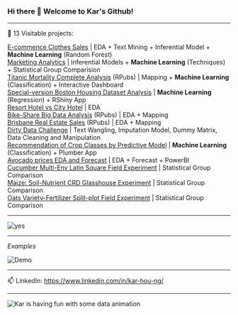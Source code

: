 ### Hi there 👋 Welcome to Kar's Github!

---

🌱 13 Visitable projects:
 
[E-commence Clothes Sales](https://github.com/KAR-NG/cloth/blob/main/summer.md) | EDA + Text Mining + Inferential Model + **Machine Learning** (Random Forest)     
[Marketing Analytics](https://github.com/KAR-NG/Marketing_Analytics/blob/main/marketing.md)  | Inferential Models + **Machine Learning** (Techniques) + Statistical Group Comparision  
[Titanic Mortality Complete Analysis](https://rpubs.com/kar_ng/827540) (RPubs) | Mapping + **Machine Learning** (Classification) + Interactive Dashboard  
[Special-version Boston Housing Dataset Analysis](https://github.com/KAR-NG/Predicting-House-Prices-in-Boston_UniqueVersion/blob/main/boston.md) | **Machine Learning** (Regression) + RShiny App  
[Resort Hotel vs City Hotel](https://github.com/KAR-NG/ResortHotel_versus_CityHotel/blob/main/Rmarkdown.md) | EDA  
[Bike-Share Big Data Analysis](https://rpubs.com/kar_ng/786210) (RPubs) | EDA + Mapping  
[Brisbane Real Estate Sales](https://rpubs.com/kar_ng/787195) (RPubs) | EDA + Mapping  
[Dirty Data Challenge](https://github.com/KAR-NG/Dirty-Data-Challenge-/blob/main/cleaning.md) | Text Wangling, Imputation Model, Dummy Matrix, Data Cleaning and Manipulation   
[Recommendation of Crop Classes by Predictive Model](https://github.com/KAR-NG/Recommendation_of_Crop_Classes_by_Predictive_Model/blob/master/crop.md) | **Machine Learning** 
(Classification) + Plumber App  
[Avocado prices EDA and Forecast](https://github.com/KAR-NG/Houston_Avocado_Prices_EDA_-_Forecast/blob/main/avocado.md) | EDA + Forecast + PowerBI   
[Cucumber Multi-Env Latin Square Field Experiment](https://github.com/KAR-NG/Cucumber_Multi-Env_LatinSquare_Field_Experiment/blob/main/multi_latin.md) | Statistical Group 
Comparison  
[Maize: Soil-Nutrient CRD Glasshouse Experiment](https://github.com/KAR-NG/Maize_Soil_Nutrient_CRD_Glasshouse_Experiment-/blob/main/maize_crd.md) | Statistical Group Comparison  
[Oats Variety-Fertilizer Split-plot Field Experiment](https://github.com/KAR-NG/Oats_Variety-Fertilizer_SplitPlot_Field_Experiment/blob/main/splitplot.md) | Statistical Group Comparison   

---

![yes](https://user-images.githubusercontent.com/81752452/138978924-4b3d4655-b7fe-41a0-874b-22ace4ed555c.png)


---

*Examples*

![Demo](https://user-images.githubusercontent.com/81752452/138801220-c09c8efc-259b-49a3-abd3-ff4935b0a229.png)

---


📫 LinkedIn: https://www.linkedin.com/in/kar-hou-ng/

---
![Kar is having fun with some data animation](https://user-images.githubusercontent.com/81752452/139082065-63b80f9b-f679-46fe-8ea0-d484a141b73d.gif)


